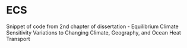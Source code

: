 # ECS
Snippet of code from 2nd chapter of dissertation - Equilibrium Climate Sensitivity Variations to Changing Climate, Geography, and Ocean Heat Transport
